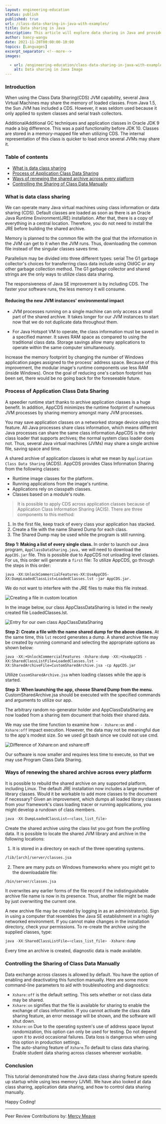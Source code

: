 ```yaml
---
layout: engineering-education
status: publish
published: true
url: /class-data-sharing-in-java-with-examples/
title: Data sharing in Java
description: This article will explore data sharing in Java and provide examples on the same concept.
author: bancy-wangu
date: 2021-11-28T00:00:00-10:00
topics: [Languages]
excerpt_separator: <!--more-->
images:

  - url: /engineering-education/class-data-sharing-in-java-with-examples/hero.jpg
    alt: Data sharing in Java Image
---
```


### Introduction
When using the Class Data Sharing(CDS) JVM capability, several Java Virtual Machines may share the memory of loaded classes. From Java 1.5, the Sun JVM has included a CDS. However, it was seldom used because it only applied to system classes and serial trash collectors.

AdditionalAdditional GC techniques and application classes in Oracle JDK 9 made a big difference. This was a paid functionality before JDK 10. Classes are stored in a memory-mapped file when utilizing CDS. The internal representation of this class is quicker to load since several JVMs may share it.

### Table of contents
- [What is data class sharing](#what-is-data-class-sharing)
- [Process of Application Class Data Sharing](#process-of-application-class-data-sharing)
- [ Ways of renewing the shared archive across every platform](#ways-of-renewing-the-shared-archive-across-every-platform)
- [Controlling the Sharing of Class Data Manually](#controlling-the-sharing-of-class-data-manually)

### What is data class sharing
We can operate many Java virtual machines using class information or data sharing (CDS). Default classes are loaded as soon as there is an Oracle Java Runtime Environment(JRE) installation. After that, there is a copy of everything in a central location. Therefore, you do not need to install the JRE before building the shared archive.

Memory is planned to the common file with the goal that the information in the JVM can get to it when the JVM runs. Thus, downloading the common file instead of the singular classes saves time.

Parallelism may be divided into three different types: serial The G1 garbage collector's choices for transferring class data include using OldGC or any other garbage collection method. The G1 garbage collector and shared strings are the only ways to utilize class data sharing.

The responsiveness of Java SE improvement is by including CDS. The faster your software runs, the less memory it will consume.

#### Reducing the new JVM instances' environmental impact
- JVM processes running on a single machine can only access a small part of the shared archive. It takes longer for our JVM instances to start now that we do not duplicate data throughout them.

- For Java Hotspot VM to operate, the class information must be saved in a specified manner. It saves RAM space as compared to using the traditional class data. Storage savings allow many applications to operate within the same computer simultaneously. 

Increase the memory footprint by changing the number of Windows application pages assigned to the process' address space. Because of this improvement, the modular image's runtime components use less RAM (inside Windows). Once the goal of reducing one's carbon footprint has been set, there would be no going back for the foreseeable future.

### Process of Application Class Data Sharing
A speedier runtime start thanks to archive application classes is a huge benefit. In addition, AppCDS minimizes the runtime footprint of numerous JVM processes by sharing memory amongst many JVM processes.

You may save application classes on a networked storage device using this feature. All Java processes share class information, which means different Java processes can share the same class information.AppCDS is the only class loader that supports archives; the normal system class loader does not. Thus, several Java virtual machines (JVMs) may share a single archive file, saving space and time.

A shared archive of application classes is what we mean by `Application Class Data Sharing` (ACDS).
AppCDS provides Class Information Sharing from the following classes:
- Runtime image classes for the platform.
- Running applications from the image's runtime.
- Applications rely on classpath classes.
- Classes based on a module's route.

> It is possible to apply CDS across application classes because of Application Class Information Sharing (ACIS).
There are three components to this method:
1. In the first file, keep track of every class your application has stacked.
2. Create a file with the name Shared Dump for each class.
3. The Shared Dump may be used while the program is still running.

**Step 1: Making a list of every single class.**
In order to launch our Java program, `AppClassDataSharing.java,` we will need to download the `AppCDS.jar` file. This is possible due to AppCDS not unloading level classes. For us, this order will generate a `first` file: To utilize AppCDS, go through the steps in this order:

`java -XX:UnlockCommercialFeatures-XX:UseAppCDS-XX:DumpLoadedClassList=LoadedClasses.lst -jar AppCDS.jar.`

We do not want to interfere with the JRE files to make this file instead.

![Creating a file in custom location](engineering-education/class-data-sharing-in-java-with-examples/custom.jpg)

In the image below, our class AppClassDataSharing is listed in the newly created file LoadedClasses.lst.

![Entry for our own class AppClassDataSharing](engineering-education/class-data-sharing-in-java-with-examples/app.jpg)

**Step 2: Create a file with the name shared dump for the above classes.**
At the same time, this `lst` record generates a dump.
A shared archive file may be created by running command and selecting the appropriate options as shown below:

`java -XX:+UnlockCommercialFeatures -Xshare:dump -XX:+UseAppCDS -XX:SharedClassListFile=LoadedClasses.lst -XX:SharedArchiveFile=CustomSharedArchive.jsa -cp AppCDS.jar`

Utilize `CusomSharedArchive.jsa` when loading classes while the app is started.

**Step 3: When launching the app, choose Shared Dump from the menu.**
CustomSharedArchive.jsa should be executed with the specified commands and arguments to utilize our app.

The arbitrary random no-generator holder and AppClassDataSharing are now loaded from a sharing item document that holds their shared data.

We may use the time function to examine how `- Xshare:on` and `- Xshare:off` impact execution. However, the data may not be meaningful due to the app's modest size. So we used git bash since we could not use cmd.

![Difference of Xshare:on and xshare:off](engineering-education/class-data-sharing-in-java-with-examples/xshare.jpg)

Our software is now smaller and requires less time to execute, so that we may use Program Class Data Sharing.

###  Ways of renewing the shared archive across every platform
It is possible to rebuild the shared archive on any supported platform, including Linux. The default JRE installation now includes a large number of library classes. Would it be workable to add more classes to the document if necessary? Given an improvement, which dumps all loaded library classes from your framework's class loading tracer or running applications, you might develop a rundown of class members.

```java
java -XX:DumpLoadedClassList=<class_list_file>
```

Create the shared archive using the class list you got from the profiling data.
It is possible to locate the shared JVM library and archive in the following locations:

1. It is stored in a directory on each of the three operating systems.

```bash
/lib/[arch]/server/classes.jsa
```

2. There are many puts on Windows frameworks where you might get to the downloadable file:

```bash
/bin/server/classes.jsa
```

It overwrites any earlier forms of the file record if the indistinguishable archive file name is now in its presence. Thus, another file might be made by just overwriting the current one.

A new archive file may be created by logging in as an administrator(s). Sign in using a computer that resembles the Java SE establishment in a highly networked environment. If you cannot make changes in the installation directory, check your permissions.
To re-create the archive using the supplied classes, type:

```Java
java -XX:SharedClassListFile=<class_list_file> -Xshare:dump
```

Every time an archive is created, diagnostic data is made available.

### Controlling the Sharing of Class Data Manually
Data exchange across classes is allowed by default. You have the option of enabling and deactivating this function manually.
Here are some more command-line parameters to aid with troubleshooting and diagnostics:
- `Xshare:off` is the default setting. This sets whether or not class data may be shared.
- `Xshare:on` signifies that the file is available for sharing to enable the exchange of class information. If you cannot activate the class data sharing feature, an error message will be shown, and the software will shut down.
- `Xshare:on` Due to the operating system's use of address space layout randomization, this option can only be used for testing. Do not depend upon it to avoid occasional failures. Data loss is dangerous when using this option in production settings.
- The auto-sharing feature of `Xshare`.To default to class data sharing. Enable student data sharing across classes wherever workable.

### Conclusion
This tutorial demonstrated how the Java data class sharing feature speeds up startup while using less memory (JVM). We have also looked at data class sharing, application data sharing, and how to control data sharing manually.

Happy Coding!

---
Peer Review Contributions by: [Mercy Meave](/engineering-education/authors/mercy-meave/)
